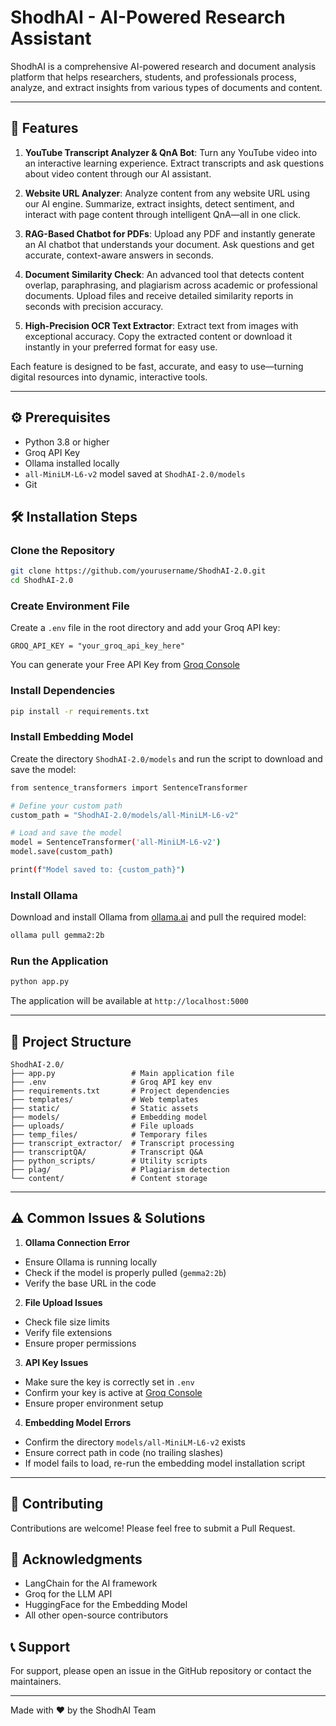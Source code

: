 # ShodhAI - AI-Powered Research Assistant

ShodhAI is a comprehensive AI-powered research and document analysis platform that helps researchers, students, and professionals process, analyze, and extract insights from various types of documents and content.

---

## 🌟 Features

1. **YouTube Transcript Analyzer & QnA Bot**: Turn any YouTube video into an interactive learning experience. Extract transcripts and ask questions about video content through our AI assistant.

2. **Website URL Analyzer**: Analyze content from any website URL using our AI engine. Summarize, extract insights, detect sentiment, and interact with page content through intelligent QnA—all in one click.

3. **RAG-Based Chatbot for PDFs**: Upload any PDF and instantly generate an AI chatbot that understands your document. Ask questions and get accurate, context-aware answers in seconds.

4. **Document Similarity Check**: An advanced tool that detects content overlap, paraphrasing, and plagiarism across academic or professional documents. Upload files and receive detailed similarity reports in seconds with precision accuracy.

5. **High-Precision OCR Text Extractor**: Extract text from images with exceptional accuracy. Copy the extracted content or download it instantly in your preferred format for easy use.

Each feature is designed to be fast, accurate, and easy to use—turning digital resources into dynamic, interactive tools.

---

## ⚙️ Prerequisites
- Python 3.8 or higher  
- Groq API Key 
- Ollama installed locally  
- `all-MiniLM-L6-v2` model saved at `ShodhAI-2.0/models`  
- Git

## 🛠️ Installation Steps

### Clone the Repository
```bash
git clone https://github.com/yourusername/ShodhAI-2.0.git
cd ShodhAI-2.0
```

### Create Environment File
Create a `.env` file in the root directory and add your Groq API key:
```
GROQ_API_KEY = "your_groq_api_key_here"
```
You can generate your Free API Key from [Groq Console](https://console.groq.com/keys)

### Install Dependencies
```bash
pip install -r requirements.txt
```

### Install Embedding Model
Create the directory `ShodhAI-2.0/models` and run the script to download and save the model:
``` bash
from sentence_transformers import SentenceTransformer

# Define your custom path
custom_path = "ShodhAI-2.0/models/all-MiniLM-L6-v2"

# Load and save the model
model = SentenceTransformer('all-MiniLM-L6-v2')
model.save(custom_path)

print(f"Model saved to: {custom_path}")
```
   
### Install Ollama
Download and install Ollama from [ollama.ai](https://ollama.ai) and pull the required model:
```bash
ollama pull gemma2:2b
```

### Run the Application
```bash
python app.py
```
The application will be available at `http://localhost:5000`

---

## 📁 Project Structure
```
ShodhAI-2.0/
├── app.py                 # Main application file
├── .env                   # Groq API key env 
├── requirements.txt       # Project dependencies
├── templates/             # Web templates
├── static/                # Static assets
├── models/                # Embedding model
├── uploads/               # File uploads
├── temp_files/            # Temporary files
├── transcript_extractor/  # Transcript processing
├── transcriptQA/          # Transcript Q&A
├── python_scripts/        # Utility scripts
├── plag/                  # Plagiarism detection
└── content/               # Content storage
```
---

## ⚠️ Common Issues & Solutions

1. **Ollama Connection Error**
- Ensure Ollama is running locally
- Check if the model is properly pulled (`gemma2:2b`)
- Verify the base URL in the code

2. **File Upload Issues**
- Check file size limits
- Verify file extensions
- Ensure proper permissions

3. **API Key Issues**
- Make sure the key is correctly set in `.env`
- Confirm your key is active at [Groq Console](https://console.groq.com/keys)
- Ensure proper environment setup

4. **Embedding Model Errors**
- Confirm the directory `models/all-MiniLM-L6-v2` exists
- Ensure correct path in code (no trailing slashes)
- If model fails to load, re-run the embedding model installation script

---

## 🤝 Contributing
Contributions are welcome! Please feel free to submit a Pull Request.

## 🙏 Acknowledgments
- LangChain for the AI framework
- Groq for the LLM API
- HuggingFace for the Embedding Model
- All other open-source contributors

## 📞 Support
For support, please open an issue in the GitHub repository or contact the maintainers.

---
Made with ❤️ by the ShodhAI Team 
